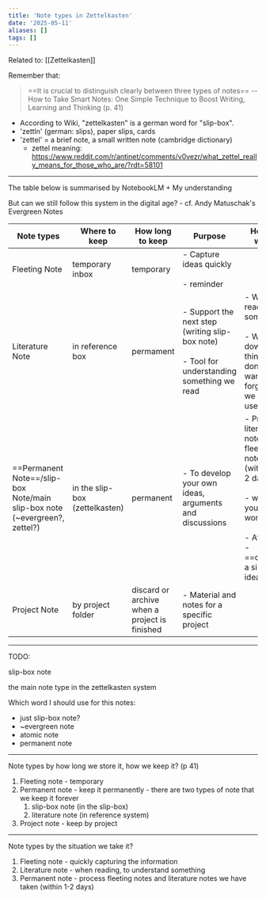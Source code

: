 ```yaml
---
title: 'Note types in Zettelkasten'
date: '2025-05-11'
aliases: []
tags: []
---
```


Related to: [[Zettelkasten]]

Remember that:

> ==It is crucial to distinguish clearly between three types of notes== -- How to Take Smart Notes: One Simple Technique to Boost Writing, Learning and Thinking (p. 41)

- According to Wiki, "zettelkasten" is a german word for "slip-box".
- 'zettln' (german: slips), paper slips, cards
- 'zettel' = a brief note, a small written note (cambridge dictionary)
  - zettel meaning: https://www.reddit.com/r/antinet/comments/v0vezr/what_zettel_really_means_for_those_who_are/?rdt=58101

---

The table below is summarised by NotebookLM + My understanding

But can we still follow this system in the digital age? - cf. Andy Matuschak's Evergreen Notes

| Note types                                                                 | Where to keep                  | How long to keep                              | Purpose                                                                                           | How to write                                                                                                                                 |
| -------------------------------------------------------------------------- | ------------------------------ | --------------------------------------------- | ------------------------------------------------------------------------------------------------- | -------------------------------------------------------------------------------------------------------------------------------------------- |
| Fleeting Note                                                              | temporary inbox                | temporary                                     | - Capture ideas quickly<br><br>- reminder                                                         |                                                                                                                                              |
| Literature Note                                                            | in reference box               | permament                                     | - Support the next step (writing slip-box note)<br><br>- Tool for understanding something we read | - When read something<br><br>- Write down things we don't want to forget or we might use                                                     |
| ==Permanent Note==/slip-box Note/main slip-box note (~evergreen?, zettel?) | in the slip-box (zettelkasten) | permanent                                     | - To develop your own ideas, arguments and discussions                                            | - Process literature notes and fleeting notes (within 1-2 days)<br><br>- write in your own words<br><br>- Atomic - ==contain a single idea== |
| Project Note                                                               | by project folder              | discard or archive when a project is finished | - Material and notes for a specific project                                                       |                                                                                                                                              |

---

TODO:

slip-box note

the main note type in the zettelkasten system

Which word I should use for this notes:

- just slip-box note?
- ~evergreen note
- atomic note
- permanent note

---

Note types by how long we store it, how we keep it? (p 41)

1. Fleeting note - temporary
2. Permanent note - keep it permanently - there are two types of note that we keep it forever
   1. slip-box note (in the slip-box)
   2. literature note (in reference system)
3. Project note - keep by project

---

Note types by the situation we take it?

1. Fleeting note - quickly capturing the information
2. Literature note - when reading, to understand something
3. Permanent note - process fleeting notes and literature notes we have taken (within 1-2 days)
